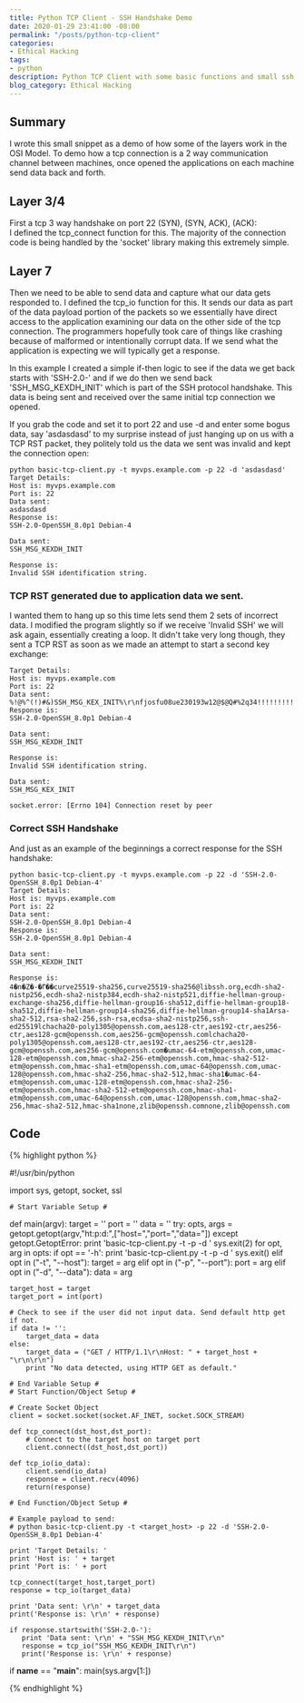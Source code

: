 ```yaml
---
title: Python TCP Client - SSH Handshake Demo
date: 2020-01-29 23:41:00 -08:00
permalink: "/posts/python-tcp-client"
categories:
- Ethical Hacking
tags:
- python
description: Python TCP Client with some basic functions and small ssh handshake demo.
blog_category: Ethical Hacking
---
```


## Summary

I wrote this small snippet as a demo of how some of the layers work in the OSI Model. To demo how a tcp connection is a 2 way communication channel between machines, once opened the applications on each machine send data back and forth.

## Layer 3/4
First a tcp 3 way handshake on port 22 (SYN), (SYN, ACK), (ACK):  
I defined the tcp_connect function for this. The majority of the connection code is being handled by the 'socket' library making this extremely simple.

## Layer 7
Then we need to be able to send data and capture what our data gets responded to. I defined the tcp_io function for this. It sends our data as part of the data payload portion of the packets so we essentially have direct access to the application examining our data on the other side of the tcp connection. The programmers hopefully took care of things like crashing because of malformed or intentionally corrupt data. If we send what the application is expecting we will typically get a response.

In this example I created a simple if-then logic to see if the data we get back starts with 'SSH-2.0-' and if we do then we send back 'SSH_MSG_KEXDH_INIT' which is part of the SSH protocol handshake. This data is being sent and received over the same initial tcp connection we opened.

If you grab the code and set it to port 22 and use -d and enter some bogus data, say 'asdasdasd' to my surprise instead of just hanging up on us with a TCP RST packet, they politely told us the data we sent was invalid and kept the connection open:
```
python basic-tcp-client.py -t myvps.example.com -p 22 -d 'asdasdasd'
Target Details: 
Host is: myvps.example.com
Port is: 22
Data sent: 
asdasdasd
Response is: 
SSH-2.0-OpenSSH_8.0p1 Debian-4

Data sent: 
SSH_MSG_KEXDH_INIT

Response is: 
Invalid SSH identification string.
```

### TCP RST generated due to application data we sent.
I wanted them to hang up so this time lets send them 2 sets of incorrect data. I modified the program slightly so if we receive 'Invalid SSH' we will ask again, essentially creating a loop. It didn't take very long though, they sent a TCP RST as soon as we made an attempt to start a second key exchange:
```
Target Details: 
Host is: myvps.example.com
Port is: 22
Data sent: 
%!@%^(!)#&)SSH_MSG_KEX_INIT%\r\nfjosfu08ue230193w12@$@Q#%2q34!!!!!!!!!!!!!!!!!!!!!!!!!!!!!!!!!!1
Response is: 
SSH-2.0-OpenSSH_8.0p1 Debian-4

Data sent: 
SSH_MSG_KEXDH_INIT

Response is: 
Invalid SSH identification string.

Data sent: 
SSH_MSG_KEX_INIT

socket.error: [Errno 104] Connection reset by peer
```

### Correct SSH Handshake
And just as an example of the beginnings a correct response for the SSH handshake:
```
python basic-tcp-client.py -t myvps.example.com -p 22 -d 'SSH-2.0-OpenSSH_8.0p1 Debian-4'
Target Details: 
Host is: myvps.example.com
Port is: 22
Data sent: 
SSH-2.0-OpenSSH_8.0p1 Debian-4
Response is: 
SSH-2.0-OpenSSH_8.0p1 Debian-4

Data sent: 
SSH_MSG_KEXDH_INIT

Response is: 
4�n�Z�-�⹍��curve25519-sha256,curve25519-sha256@libssh.org,ecdh-sha2-nistp256,ecdh-sha2-nistp384,ecdh-sha2-nistp521,diffie-hellman-group-exchange-sha256,diffie-hellman-group16-sha512,diffie-hellman-group18-sha512,diffie-hellman-group14-sha256,diffie-hellman-group14-sha1Arsa-sha2-512,rsa-sha2-256,ssh-rsa,ecdsa-sha2-nistp256,ssh-ed25519lchacha20-poly1305@openssh.com,aes128-ctr,aes192-ctr,aes256-ctr,aes128-gcm@openssh.com,aes256-gcm@openssh.comlchacha20-poly1305@openssh.com,aes128-ctr,aes192-ctr,aes256-ctr,aes128-gcm@openssh.com,aes256-gcm@openssh.com�umac-64-etm@openssh.com,umac-128-etm@openssh.com,hmac-sha2-256-etm@openssh.com,hmac-sha2-512-etm@openssh.com,hmac-sha1-etm@openssh.com,umac-64@openssh.com,umac-128@openssh.com,hmac-sha2-256,hmac-sha2-512,hmac-sha1�umac-64-etm@openssh.com,umac-128-etm@openssh.com,hmac-sha2-256-etm@openssh.com,hmac-sha2-512-etm@openssh.com,hmac-sha1-etm@openssh.com,umac-64@openssh.com,umac-128@openssh.com,hmac-sha2-256,hmac-sha2-512,hmac-sha1none,zlib@openssh.comnone,zlib@openssh.com
```

## Code  
{% highlight python %}

#!/usr/bin/python

import sys, getopt, socket, ssl

    # Start Variable Setup #

def main(argv):
    target = ''
    port = ''
    data = ''
    try:
        opts, args = getopt.getopt(argv,"ht:p:d:",["host=","port=","data="])
    except getopt.GetoptError:
        print 'basic-tcp-client.py -t <host> -p <port> -d <data>'
        sys.exit(2)
    for opt, arg in opts:
        if opt == '-h':
            print 'basic-tcp-client.py -t <host> -p <port> -d <data>'
            sys.exit()
        elif opt in ("-t", "--host"):
            target = arg
        elif opt in ("-p", "--port"):
            port = arg
        elif opt in ("-d", "--data"):
            data = arg    
        
    target_host = target
    target_port = int(port)
    
    # Check to see if the user did not input data. Send default http get if not.
    if data != '':
        target_data = data
    else:
        target_data = ("GET / HTTP/1.1\r\nHost: " + target_host + "\r\n\r\n")
        print "No data detected, using HTTP GET as default."     

    # End Variable Setup #
    # Start Function/Object Setup #
    
    # Create Socket Object
    client = socket.socket(socket.AF_INET, socket.SOCK_STREAM)    
    
    def tcp_connect(dst_host,dst_port):
        # Connect to the target host on target port
        client.connect((dst_host,dst_port))

    def tcp_io(io_data):
        client.send(io_data)
        response = client.recv(4096)  
        return(response)
    
    # End Function/Object Setup #
    
    # Example payload to send:
    # python basic-tcp-client.py -t <target_host> -p 22 -d 'SSH-2.0-OpenSSH_8.0p1 Debian-4'
    
    print 'Target Details: '    
    print 'Host is: ' + target    
    print 'Port is: ' + port
        
    tcp_connect(target_host,target_port)    
    response = tcp_io(target_data)
    
    print 'Data sent: \r\n' + target_data
    print('Response is: \r\n' + response)
    
    if response.startswith('SSH-2.0-'):
       print 'Data sent: \r\n' + "SSH_MSG_KEXDH_INIT\r\n"
       response = tcp_io("SSH_MSG_KEXDH_INIT\r\n")
       print('Response is: \r\n' + response)

if __name__ == "__main__":
    main(sys.argv[1:])

{% endhighlight %}